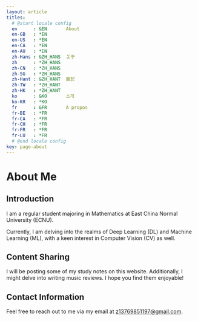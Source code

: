 ```yaml
---
layout: article
titles:
  # @start locale config
  en      : &EN       About
  en-GB   : *EN
  en-US   : *EN
  en-CA   : *EN
  en-AU   : *EN
  zh-Hans : &ZH_HANS  关于
  zh      : *ZH_HANS
  zh-CN   : *ZH_HANS
  zh-SG   : *ZH_HANS
  zh-Hant : &ZH_HANT  關於
  zh-TW   : *ZH_HANT
  zh-HK   : *ZH_HANT
  ko      : &KO       소개
  ko-KR   : *KO
  fr      : &FR       À propos
  fr-BE   : *FR
  fr-CA   : *FR
  fr-CH   : *FR
  fr-FR   : *FR
  fr-LU   : *FR
  # @end locale config
key: page-about
---
```


# About Me

## Introduction

I am a regular student majoring in Mathematics at East China Normal University (ECNU).

Currently, I am delving into the realms of Deep Learning (DL) and Machine Learning (ML), with a keen interest in Computer Vision (CV) as well.

## Content Sharing

I will be posting some of my study notes on this website. Additionally, I might delve into writing music reviews. I hope you find them enjoyable!

## Contact Information

Feel free to reach out to me via my email at z13769851197@gmail.com.


